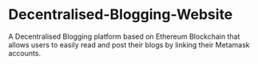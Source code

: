 # Decentralised-Blogging-Website
A Decentralised Blogging platform based on Ethereum Blockchain that allows users to easily read and post their blogs by linking their Metamask accounts.
